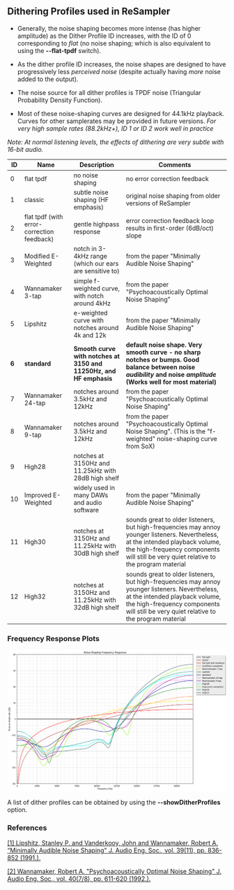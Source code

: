## Dithering Profiles used in ReSampler

- Generally, the noise shaping becomes more intense (has higher amplitude) as the Dither Profile ID increases,
with the ID of 0 corresponding to *flat* (no noise shaping; which is also equivalent to using the **--flat-tpdf** switch).

- As the dither profile ID increases, the noise shapes are designed to have progressively less *perceived noise* (despite actually having *more* noise added to the output). 

- The noise source for all dither profiles is TPDF noise (Triangular Probability Density Function).

- Most of these noise-shaping curves are designed for 44.1kHz playback. Curves for other samplerates may be provided in future versions. *For very high sample rates (88.2kHz+), ID 1 or ID 2 work well in practice*

*Note: At normal listening levels, the effects of dithering are very subtle with 16-bit audio.* 

<table>
    <thead>
        <tr>
            <th>ID</th>
            <th>Name</th>
            <th>Description</th>
            <th>Comments</th>
        </tr>
    </thead>
    <tbody>
        <tr><td>0</td><td>flat tpdf</td><td>no noise shaping</td><td>no error correction feedback</td></tr>
        <tr><td>1</td><td>classic</td><td>subtle noise shaping (HF emphasis)</td><td>original noise shaping from older versions of ReSampler</td></tr>
        <tr><td>2</td><td>flat tpdf (with error-correction feedback)</td><td>gentle highpass response</td><td>error correction feedback loop results in first-order (6dB/oct) slope</td></tr>
        <tr><td>3</td><td>Modified E-Weighted</td><td>notch in 3-4kHz range (which our ears are sensitive to)</td><td>from the paper "Minimally Audible Noise Shaping"</td></tr>
        <tr><td>4</td><td>Wannamaker 3-tap</td><td>simple f-weighted curve, with notch around 4kHz</td><td>from the paper "Psychoacoustically Optimal Noise Shaping"</td></tr>
        <tr><td>5</td><td>Lipshitz</td><td>e-weighted curve with notches around 4k and 12k</td><td>from the paper "Minimally Audible Noise Shaping"</td></tr>
        <tr><td><b>6</b></td><td><b>standard</b></td><td><b>Smooth curve with notches at 3150 and 11250Hz, and HF emphasis</b></td><td><b>default noise shape. Very smooth curve - no sharp notches or bumps. Good balance between noise <i>audibility</i> and noise <i>amplitude</i> (Works well for most material)</b></td></tr>
        <tr><td>7</td><td>Wannamaker 24-tap</td><td>notches around 3.5kHz and 12kHz</td><td>from the paper "Psychoacoustically Optimal Noise Shaping"</td></tr>
        <tr><td>8</td><td>Wannamaker 9-tap</td><td>notches around 3.5kHz and 12kHz</td><td>from the paper "Psychoacoustically Optimal Noise Shaping". (This is the "f-weighted" noise-shaping curve from SoX)</td></tr>
        <tr><td>9</td><td>High28</td><td>notches at 3150Hz and 11.25kHz with 28dB high shelf</td><td></td></tr>
        <tr><td>10</td><td>Improved E-Weighted</td><td>widely used in many DAWs and audio software</td><td>from the paper "Minimally Audible Noise Shaping"</td></tr>
        <tr><td>11</td><td>High30</td><td>notches at 3150Hz and 11.25kHz with 30dB high shelf</td><td>sounds great to older listeners, but high-frequencies may annoy younger listeners. Nevertheless, at the intended playback volume, the high-frequency components will still be very quiet relative to the program material</td></tr>
        <tr><td>12</td><td>High32</td><td>notches at 3150Hz and 11.25kHz with 32dB high shelf</td><td>sounds great to older listeners, but high-frequencies may annoy younger listeners. Nevertheless, at the intended playback volume, the high-frequency components will still be very quiet relative to the program material</td></tr>
    </tbody>
</table>

### Frequency Response Plots

![Frequency Response Plots](/NoiseShapingPlots/ns.png)

A list of dither profiles can be obtained by using the **--showDitherProfiles** option.

### References

[[1] Lipshitz, Stanley P. and Vanderkooy, John and Wannamaker, Robert A. “Minimally Audible Noise Shaping" J. Audio Eng. Soc., vol. 39(11), pp. 836-852 (1991.).](http://www.aes.org/e-lib/browse.cfm?elib=5956)

[[2] Wannamaker, Robert A. "Psychoacoustically Optimal Noise Shaping" J. Audio Eng. Soc., vol. 40(7/8), pp. 611-620 (1992.).](http://www.aes.org/e-lib/browse.cfm?elib=7039)